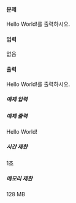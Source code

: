 #### 문제
Hello World!를 출력하시오.

#### 입력
없음

#### 출력
Hello World!를 출력하시오.

##### 예제 입력 

##### 예제 출력
Hello World!

##### 시간 제한 
1초

##### 메모리 제한 
128 MB